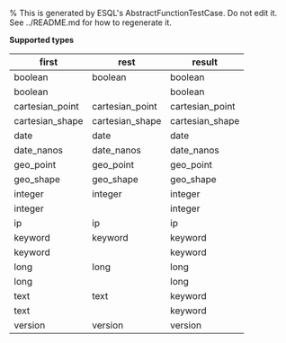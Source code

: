 % This is generated by ESQL's AbstractFunctionTestCase. Do not edit it. See ../README.md for how to regenerate it.

**Supported types**

| first | rest | result |
| --- | --- | --- |
| boolean | boolean | boolean |
| boolean | | boolean |
| cartesian_point | cartesian_point | cartesian_point |
| cartesian_shape | cartesian_shape | cartesian_shape |
| date | date | date |
| date_nanos | date_nanos | date_nanos |
| geo_point | geo_point | geo_point |
| geo_shape | geo_shape | geo_shape |
| integer | integer | integer |
| integer | | integer |
| ip | ip | ip |
| keyword | keyword | keyword |
| keyword | | keyword |
| long | long | long |
| long | | long |
| text | text | keyword |
| text | | keyword |
| version | version | version |

